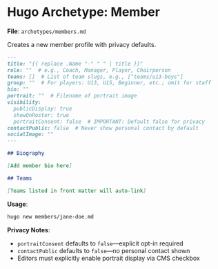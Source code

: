 # Hugo Archetype: Member

**File**: `archetypes/members.md`

Creates a new member profile with privacy defaults.

```markdown
---
title: "{{ replace .Name "-" " " | title }}"
role: ""  # e.g., Coach, Manager, Player, Chairperson
teams: []  # List of team slugs, e.g., ["teams/u13-boys"]
group: ""  # For players: U13, U15, Beginner, etc.; omit for staff
bio: ""
portrait: ""  # Filename of portrait image
visibility:
  publicDisplay: true
  showOnRoster: true
  portraitConsent: false  # IMPORTANT: Default false for privacy
contactPublic: false  # Never show personal contact by default
socialImage: ""
---

## Biography

[Add member bio here]

## Teams

[Teams listed in front matter will auto-link]
```

**Usage**:

```bash
hugo new members/jane-doe.md
```

**Privacy Notes**:

- `portraitConsent` defaults to `false`—explicit opt-in required
- `contactPublic` defaults to `false`—no personal contact shown
- Editors must explicitly enable portrait display via CMS checkbox
